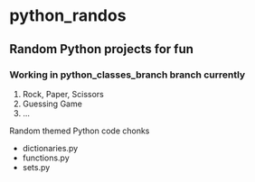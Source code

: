 # python_randos
## Random Python projects for fun

### Working in python_classes_branch branch currently

  1. Rock, Paper, Scissors
  2. Guessing Game
  3. ...

Random themed Python code chonks
  - dictionaries.py
  - functions.py
  - sets.py